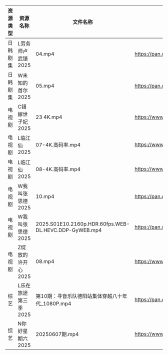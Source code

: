 | 资源类型 | 资源名称         | 文件名称                                                  | 分享链接                                 | 更新时间                |
| ---- | ------------ | ----------------------------------------------------- | ------------------------------------ | ------------------- |
| 日韩剧集 | L劳务师卢武镇2025  | 04.mp4                                                | https://pan.quark.cn/s/9b4098a2af96  | 2025-06-08 01:25:57 |
| 日韩剧集 | W未知的首尔2025   | 05.mp4                                                | https://pan.quark.cn/s/b99eb906c5d6  | 2025-06-08 01:32:31 |
| 电视剧  | C错嫁世子妃2025   | 23 4K.mp4                                             | https://www.alipan.com/s/fsFbunEy7wg | 2025-06-08 00:05:06 |
| 电视剧  | L临江仙2025     | 07-4K.高码率.mp4                                         | https://www.alipan.com/s/aHUrMGuzZxp | 2025-06-08 00:05:19 |
| 电视剧  | L临江仙2025     | 08-4K.高码率.mp4                                         | https://www.alipan.com/s/aHUrMGuzZxp | 2025-06-08 00:05:18 |
| 电视剧  | W我叫张思德2025   | 10.mp4                                                | https://pan.quark.cn/s/7094d1f0b265  | 2025-06-08 01:31:58 |
| 电视剧  | W我叫张思德2025   | 2025.S01E10.2160p.HDR.60fps.WEB-DL.HEVC.DDP-GyWEB.mp4 | https://pan.quark.cn/s/7094d1f0b265  | 2025-06-08 01:32:00 |
| 电视剧  | Z绽放的许开心2025  | 08.mp4                                                | https://www.alipan.com/s/ZU4VVsiG1J9 | 2025-06-08 00:05:59 |
| 综艺   | L乐在旅途第三季2025 | 第10期：寻音乐队德阳站集体穿越八十年代_1080P.mp4                        | https://pan.quark.cn/s/0eed2e8f5319  | 2025-06-08 01:37:27 |
| 综艺   | N你好星期六2025   | 20250607期.mp4                                         | https://www.alipan.com/s/nvuMvPrHLGa | 2025-06-08 00:06:31 |
